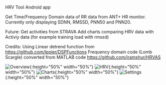 HRV Tool Android app

Get Time/Frequency Domain data of RR data from ANT+ HR monitor.
Currently only displaying SDNN, RMSSD, PNN50 and PNN20.

Future:
Get activities from STRAVA
Add charts comparing HRV data with Activiy data (for example training load with rmssd)

Credits:
Using Linear detrend function from https://github.com/lppier/DSPFunctions
Frequency domain code (Lomb Scargle) converted from MATLAB code https://github.com/jramshur/HRVAS

![Overview](/screenshot_overview.png?raw=true "Overview"){:height="50%" width="50%"}
![HRV](/screenshot_hrv.png?raw=true "HRV"){:height="50%" width="50%"}
![Charts](/screenshot_charts.png?raw=true "Charts"){:height="50%" width="50%"}
![Settings](/screenshot_settings.png?raw=true "Settings"){:height="50%" width="50%"}